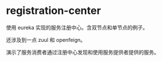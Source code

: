 # registration-center

使用 eureka 实现的服务注册中心。含双节点和单节点的例子。

还涉及到一点 zuul 和 openfeign。

演示了服务消费者通过注册中心发现和使用服务提供者提供的服务。
